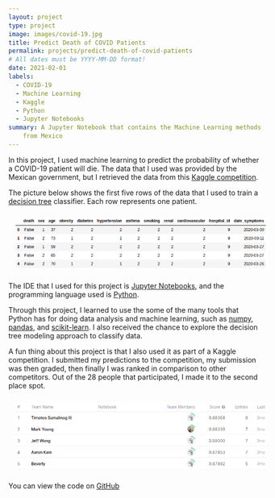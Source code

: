```yaml
---
layout: project
type: project
image: images/covid-19.jpg
title: Predict Death of COVID Patients
permalink: projects/predict-death-of-covid-patients
# All dates must be YYYY-MM-DD format!
date: 2021-02-01
labels:
  - COVID-19
  - Machine Learning
  - Kaggle
  - Python
  - Jupyter Notebooks
summary: A Jupyter Notebook that contains the Machine Learning methods I used to predict the death of COVID-19 patients
    from Mexico
---
```


In this project, I used machine learning to predict the probability of whether a COVID-19 patient will die.  The data
that I used was provided by the Mexican government, but I retrieved the data from this [Kaggle competition](https://www.kaggle.com/c/covid19-risk-mexico/data).

The picture below shows the first five rows of the data that I used to train a [decision tree](https://en.wikipedia.org/wiki/Decision_tree_learning)
classifier. Each row represents one patient.

<img style="padding: 10px; display: block; margin-left: auto; margin-right: auto" src="../images/mexicoCovidDataHead.png" alt="sample of the training data">

The IDE that I used for this project is [Jupyter Notebooks](https://jupyter.org/), and the programming language used is
[Python](https://www.python.org/).

Through this project, I learned to use the some of the many tools that Python has for doing data analysis and machine
learning, such as [numpy](https://numpy.org/), [pandas](https://pandas.pydata.org/pandas-docs/stable/index.html), and
[scikit-learn](https://scikit-learn.org/stable/index.html). I also received the chance to explore the decision tree
modeling approach to classify data.

A fun thing about this project is that I also used it as part of a Kaggle competition. I submitted my predictions to the
competition, my submission was then graded, then finally I was ranked in comparison to other competitors. Out of the 28
people that participated, I made it to the second place spot.

<img style="padding: 10px; display: block; margin-left: auto; margin-right: auto" src="../images/learderboard.png" alt="the kaggle leaderboard">

You can view the code on [GitHub](https://github.com/markyoung010/Mexico-COVID19-Patients)



